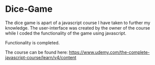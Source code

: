 # Dice-Game
The dice game is apart of a javascript course I have taken to further my knowledge. 
The user-interface was created by the owner of the course while I coded the functionality of the game using javascript.

Functionality is completed.

The course can be found here: https://www.udemy.com/the-complete-javascript-course/learn/v4/content
